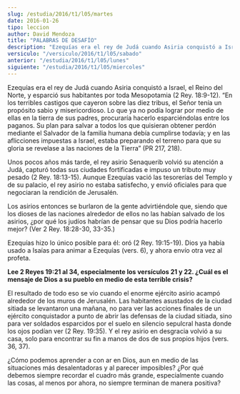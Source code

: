 ```yaml
---
slug: /estudia/2016/t1/l05/martes
date: 2016-01-26
tipo: leccion
author: David Mendoza
title: "PALABRAS DE DESAFÍO"
description: "Ezequías era el rey de Judá cuando Asiria conquistó a Israel, el Reino del  Norte, y esparció sus habitantes por toda Mesopotamia (2 Rey. 18:9-12). “En  los terribles castigos que cayeron sobre las diez tribus, el Señor tenía un  propósito sabio y misericordioso."
versiculo: "/versiculo/2016/t1/l05/sabado"
anterior: "/estudia/2016/t1/l05/lunes"
siguiente: "/estudia/2016/t1/l05/miercoles"
---
```


Ezequías era el rey de Judá cuando Asiria conquistó a Israel, el Reino del Norte, y esparció sus habitantes por toda Mesopotamia (2 Rey. 18:9-12). “En los terribles castigos que cayeron sobre las diez tribus, el Señor tenía un propósito sabio y misericordioso. Lo que ya no podía lograr por medio de ellas en la tierra de sus padres, procuraría hacerlo esparciéndolas entre los paganos. Su plan para salvar a todos los que quisieran obtener perdón mediante el Salvador de la familia humana debía cumplirse todavía; y en las aflicciones impuestas a Israel, estaba preparando el terreno para que su gloria se revelase a las naciones de la Tierra” (PR 217, 218).

Unos pocos años más tarde, el rey asirio Senaquerib volvió su atención a Judá, capturó todas sus ciudades fortificadas e impuso un tributo muy pesado (2 Rey. 18:13-15). Aunque Ezequías vació las tesorerías del Templo y de su palacio, el rey asirio no estaba satisfecho, y envió oficiales para que negociaran la rendición de Jerusalén.

Los asirios entonces se burlaron de la gente advirtiéndole que, siendo que los dioses de las naciones alrededor de ellos no las habían salvado de los asirios, ¿por qué los judíos habrían de pensar que su Dios podría hacerlo mejor? (Ver 2 Rey. 18:28-30, 33-35.)

Ezequías hizo lo único posible para él: oró (2 Rey. 19:15-19). Dios ya había usado a Isaías para animar a Ezequías (vers. 6), y ahora envío otra vez al profeta.

**Lee 2 Reyes 19:21 al 34, especialmente los versículos 21 y 22. ¿Cuál es el mensaje de Dios a su pueblo en medio de esta terrible crisis?**

El resultado de todo eso se vio cuando el enorme ejército asirio acampó alrededor de los muros de Jerusalén. Las habitantes asustados de la ciudad sitiada se levantaron una mañana, no para ver las acciones finales de un ejército conquistador a punto de abrir las defensas de la ciudad sitiada, sino para ver soldados esparcidos por el suelo en silencio sepulcral hasta donde los ojos podían ver (2 Rey. 19:35). Y el rey asirio en desgracia volvió a su casa, solo para encontrar su fin a manos de dos de sus propios hijos (vers. 36, 37).

¿Cómo podemos aprender a con ar en Dios, aun en medio de las situaciones más desalentadoras y al parecer imposibles? ¿Por qué debemos siempre recordar el cuadro más grande, especialmente cuando las cosas, al menos por ahora, no siempre terminan de manera positiva?
